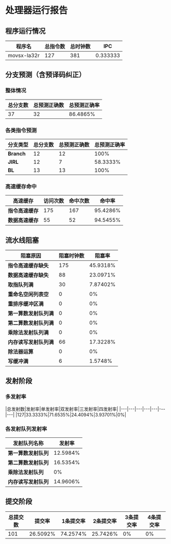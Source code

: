 # 处理器运行报告
## 程序运行情况
|程序名|总指令数|总时钟数|IPC|
|---|---|---|---|
|movsx-la32r|127|381|0.333333|

## 分支预测（含预译码纠正）
### 整体情况
|总分支数|总预测正确数|总预测正确率|
|---|---|---|
|37|32|86.4865%|

### 各类指令预测
|分支类型|总分支数|总预测正确数|总预测正确率|
|---|---|---|---|
|**Branch**| 12 | 12 | 100%|
|**JIRL**| 12 | 7 | 58.3333%|
|**BL**| 13 | 13 | 100%|

### 高速缓存命中
|高速缓存|访问次数|命中次数|命中率|
|---|---|---|---|
|**指令高速缓存**| 175 | 167 | 95.4286%|
|**数据高速缓存**| 55 | 52 | 94.5455%|
## 流水线阻塞
|阻塞原因|阻塞时钟数|阻塞率|
|---|---|---|
|**指令高速缓存缺失**| 175 | 45.9318%|
|**数据高速缓存缺失**| 88 | 23.0971%|
|**取指队列满**| 30 | 7.87402%|
|**重命名空闲列表空**|0 | 0%|
|**重排序缓冲区满**|0 | 0%|
|**第一算数发射队列满**|0 | 0%|
|**第二算数发射队列满**|0 | 0%|
|**乘除法发射队列满**|0 | 0%|
|**内存读写发射队列满**|66 | 17.3228%|
|**除法器运算**|0 | 0%|
|**写缓冲满**|6 | 1.5748%|

## 发射阶段
### 多发射率
|总发射数|发射率|单发射率|双发射率|三发射率|四发射率|
|---|---|---|---|---|---|---|
|127|33.3333%|71.6535%|24.4094%|3.93701%|0%|

### 各发射队列发射率
|发射队列名称|发射率|
|---|---|
|**第一算数发射队列**|12.5984%|
|**第二算数发射队列**|16.5354%|
|**乘除法发射队列**|0%|
|**内存读写发射队列**|14.9606%|

## 提交阶段
|总提交数|提交率|1条提交率|2条提交率|3条提交率|4条提交率|
|---|---|---|---|---|---|
|101|26.5092%|74.2574%|25.7426%|0%|0%|
